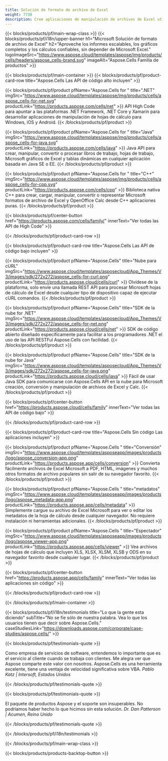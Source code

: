 ```yaml
---
title: Solución de formato de archivo de Excel
weight: 7730
description: Cree aplicaciones de manipulación de archivos de Excel utilizando API de código alto o bajo o aplicaciones sin código para ver, comparar, inspeccionar o convertir archivos de Excel.
---
```

{{< blocks/products/pf/main-wrap-class >}}
{{< blocks/products/pf/i18n/upper-banner h1="Microsoft Solución de formato de archivo de Excel" h2="Aproveche los informes escalables, los gráficos completos y los cálculos confiables, sin depender de Microsoft Excel." logoImageSrc="https://www.aspose.cloud/templates/aspose/img/products/cells/headers/aspose_cells-brand.svg" imageAlt="Aspose.Cells Familia de productos" >}}

{{< blocks/products/pf/main-container >}}
{{< blocks/products/pf/product-card-row title="Aspose.Cells Las API de código alto incluyen" >}}

{{< blocks/products/pf/product pfName="Aspose.Cells for " title=".NET" imgSrc="https://www.aspose.cloud/templates/aspose/img/products/cells/aspose_cells-for-net.svg" productLink="https://products.aspose.com/cells/net" >}}
API High Code para apuntar a las plataformas .NET Framework, .NET Core y Xamarin para desarrollar aplicaciones de manipulación de hojas de cálculo para Windows, iOS y Android.
{{< /blocks/products/pf/product >}}

{{< blocks/products/pf/product pfName="Aspose.Cells for " title="Java" imgSrc="https://www.aspose.cloud/templates/aspose/img/products/cells/aspose_cells-for-java.svg" productLink="https://products.aspose.com/cells/java" >}}
Java API para crear, manipular, convertir o procesar libros de trabajo, hojas de trabajo, Microsoft gráficos de Excel y tablas dinámicas en cualquier aplicación basada en Java SE o EE.
{{< /blocks/products/pf/product >}}

{{< blocks/products/pf/product pfName="Aspose.Cells for " title="C++" imgSrc="https://www.aspose.cloud/templates/aspose/img/products/cells/aspose_cells-for-cpp.svg" productLink="https://products.aspose.com/cells/cpp" >}}
Biblioteca nativa C++ para crear, cargar, manipular, convertir o representar Microsoft formatos de archivo de Excel y OpenOffice Calc desde C++ aplicaciones puras.
{{< /blocks/products/pf/product >}}

{{< blocks/products/pf/center-button href="https://products.aspose.com/cells/family/" innerText="Ver todas las API de High Code" >}}

{{< /blocks/products/pf/product-card-row >}}

{{< blocks/products/pf/product-card-row title="Aspose.Cells Las API de código bajo incluyen" >}}

{{< blocks/products/pf/product pfName="Aspose.Cells" title="Nube para cURL" imgSrc="https://www.aspose.cloud/templates/asposecloud/App_Themes/V3/images/sdk/272x272/aspose_cells-for-curl.png" productLink="https://products.aspose.cloud/cells/curl" >}}
Olvídese de la plataforma, solo envíe una llamada REST API para procesar Microsoft hojas de cálculo de Excel desde cualquier tipo de dispositivo capaz de ejecutar cURL comandos.
{{< /blocks/products/pf/product >}}

{{< blocks/products/pf/product pfName="Aspose.Cells" title="SDK de la nube for .NET" imgSrc="https://www.aspose.cloud/templates/asposecloud/App_Themes/V3/images/sdk/272x272/aspose_cells-for-net.png" productLink="https://products.aspose.cloud/cells/net" >}}
SDK de código abierto diseñado específicamente para facilitar a los programadores .NET el uso de las API RESTFul Aspose.Cells con facilidad.
{{< /blocks/products/pf/product >}}

{{< blocks/products/pf/product pfName="Aspose.Cells" title="SDK de la nube for Java" imgSrc="https://www.aspose.cloud/templates/asposecloud/App_Themes/V3/images/sdk/272x272/aspose_cells-for-java.png" productLink="https://products.aspose.cloud/cells/java" >}}
Fácil de usar Java SDK para comunicarse con Aspose.Cells API en la nube para Microsoft creación, conversión y manipulación de archivos de Excel y Calc.
{{< /blocks/products/pf/product >}}

{{< blocks/products/pf/center-button href="https://products.aspose.cloud/cells/family" innerText="Ver todas las API de código bajo" >}}

{{< /blocks/products/pf/product-card-row >}}

{{< blocks/products/pf/product-card-row title="Aspose.Cells Sin código Las aplicaciones incluyen" >}}

{{< blocks/products/pf/product pfName="Aspose.Cells " title="Conversión" imgSrc="https://www.aspose.cloud/templates/asposeapp/images/products/logo/aspose_conversion-app.png" productLink="https://products.aspose.app/cells/conversion" >}}
Convierta fácilmente archivos de Excel Microsoft a PDF, HTML, imágenes y muchos otros formatos de archivo populares sin salir de su navegador favorito.
{{< /blocks/products/pf/product >}}

{{< blocks/products/pf/product pfName="Aspose.Cells " title="metadatos" imgSrc="https://www.aspose.cloud/templates/asposeapp/images/products/logo/aspose_metadata-app.png" productLink="https://products.aspose.app/cells/metadata" >}}
Simplemente cargue su archivo de Excel Microsoft para ver o editar los metadatos de la hoja de cálculo desde cualquier navegador. No requiere instalación ni herramientas adicionales.
{{< /blocks/products/pf/product >}}

{{< blocks/products/pf/product pfName="Aspose.Cells " title="Espectador" imgSrc="https://www.aspose.cloud/templates/asposeapp/images/products/logo/aspose_viewer-app.png" productLink="https://products.aspose.app/cells/viewer" >}}
Vea archivos de hojas de cálculo que incluyen XLS, XLSX, XLSM, XLSB y ODS en su navegador favorito desde cualquier lugar.
{{< /blocks/products/pf/product >}}

{{< blocks/products/pf/center-button href="https://products.aspose.app/cells/family" innerText="Ver todas las aplicaciones sin código" >}}

{{< /blocks/products/pf/product-card-row >}}

{{< /blocks/products/pf/main-container >}}

{{< blocks/products/pf/i18n/testimonials title="Lo que la gente esta diciendo" subTitle="No se fíe sólo de nuestra palabra. Vea lo que los usuarios tienen que decir sobre Aspose.Cells." caseStudiesLink="https://downloads.aspose.com/corporate/case-studies/aspose.cells/" >}}

{{< blocks/products/pf/testimonials-quote >}}
<p class="first">
 Como empresa de servicios de software, entendemos lo importante que es el servicio al cliente cuando se trabaja con clientes. Me alegra ver que Aspose comparte este valor con nosotros. Aspose.Cells es una herramienta excelente, tiene una ventaja de velocidad significativa sobre VBA.
 <em>
 Pablo Katz | Intersoft, Estados Unidos
 </em>
</p>

{{< /blocks/products/pf/testimonials-quote >}}

{{< blocks/products/pf/testimonials-quote >}}
<p class="second">
 El paquete de productos Aspose y el soporte son insuperables. No podríamos haber hecho lo que hicimos sin esta solución.
 <em>
 Dr. Dan Patterson | Acumen, Reino Unido
 </em>
</p>

{{< /blocks/products/pf/testimonials-quote >}}

{{< /blocks/products/pf/i18n/testimonials >}}

{{< /blocks/products/pf/main-wrap-class >}}

{{< blocks/products/products-backtop-button >}}
